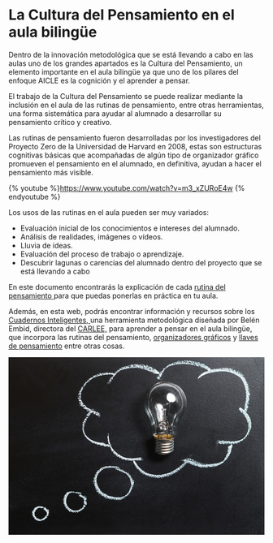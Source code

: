 # La Cultura del Pensamiento en el aula bilingüe

Dentro de la innovación metodológica que se está llevando a cabo en las aulas uno de los grandes apartados es la Cultura del Pensamiento, un elemento importante en el aula bilingüe ya que  uno de los pilares del enfoque AICLE es la cognición y el aprender a pensar.

El trabajo de la Cultura del Pensamiento se puede realizar mediante la inclusión en el aula de las rutinas de pensamiento, entre otras herramientas,  una forma sistemática para ayudar al alumnado a desarrollar su pensamiento crítico y creativo.

Las rutinas de pensamiento fueron desarrolladas por los investigadores del Proyecto Zero de la Universidad de Harvard en 2008, estas son estructuras cognitivas básicas que acompañadas de algún tipo de organizador gráfico promueven el pensamiento en el alumnado, en definitiva, ayudan a hacer el pensamiento más visible. 

{% youtube %}https://www.youtube.com/watch?v=m3_xZURoE4w {% endyoutube %}

Los usos de las rutinas en el aula pueden ser muy variados:

*   Evaluación inicial de los conocimientos e intereses del alumnado.
*   Análisis de realidades, imágenes o vídeos.
*   Lluvia de ideas. 
*   Evaluación del proceso de trabajo o aprendizaje. 
*   Descubrir lagunas o carencias del alumnado dentro del proyecto que se está llevando a cabo 

En este documento encontrarás la explicación de cada [rutina del pensamiento ](http://www.fagro.edu.uy/docs/uensenia/Promover%20el%20pensamiento%20en%20el%20aula.pdf)para que puedas ponerlas en práctica en tu aula.
 
Además, en esta web, podrás encontrar información y recursos sobre los [Cuadernos Inteligentes, ](https://belenembid.wordpress.com/ensenar-a-pensar/) una herramienta metodológica diseñada por Belén Embid, directora del [CARLEE,](https://www.carleearagon.es/) para aprender a pensar en el aula bilingüe, que incorpora las rutinas del pensamiento, [organizadores gráficos](http://www.organizadoresgraficos.com/) y [llaves de pensamiento](https://www.orientacionandujar.es/2013/06/12/rutinas-de-pensamiento-las-llaves-de-los-pensadores-thinkers-keys/) entre otras cosas.


![Nube de pensamiento con bombilla de idea en el interior](img/thought-2123970_640.jpg "Pensamiento")



